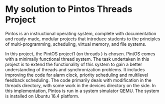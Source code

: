 # My solution to Pintos Threads Project

Pintos is an instructional operating system, complete with documentation and ready-made, modular projects that introduce students to the principles of multi-programming, scheduling, virtual memory, and file systems.<br>

In this project, the PintOS project1 (on threads ) is chosen. PintOS comes with a minimally functional thread system. The task undertaken in this project is to extend the functionality of this system to gain a better understanding of threads and synchronization problems. It includes improving the code for alarm clock, priority scheduling and multilevel feedback scheduling. The code primarily deals with modification in the threads directory, with some work in the devices directory on the side. In this implementation, Pintos is run in a system simulator QEMU. The system is installed on Ubuntu 16.4 platform.
